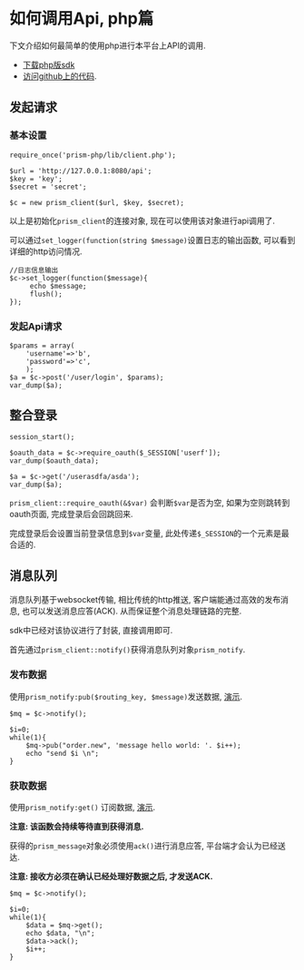 # 如何调用Api, php篇

下文介绍如何最简单的使用php进行本平台上API的调用.

- [下载php版sdk][1]
- [访问github上的代码][2].

## 发起请求

### 基本设置

```
require_once('prism-php/lib/client.php');

$url = 'http://127.0.0.1:8080/api';
$key = 'key';
$secret = 'secret';

$c = new prism_client($url, $key, $secret);
```
以上是初始化``prism_client``的连接对象, 现在可以使用该对象进行api调用了.

可以通过``set_logger(function(string $message)``设置日志的输出函数, 可以看到详细的http访问情况.

```
//日志信息输出
$c->set_logger(function($message){
     echo $message;
     flush();
});
```

### 发起Api请求

```
$params = array(
    'username'=>'b', 
    'password'=>'c',
    );
$a = $c->post('/user/login', $params);
var_dump($a);
```

## 整合登录

```
session_start();

$oauth_data = $c->require_oauth($_SESSION['userf']);
var_dump($oauth_data);

$a = $c->get('/userasdfa/asda');
var_dump($a);
```


``prism_client::require_oauth(&$var)`` 会判断``$var``是否为空, 如果为空则跳转到oauth页面, 完成登录后会回跳回来.

完成登录后会设置当前登录信息到``$var``变量, 此处传递``$_SESSION``的一个元素是最合适的.


## 消息队列

消息队列基于websocket传输, 相比传统的http推送, 客户端能通过高效的发布消息, 也可以发送消息应答(ACK). 从而保证整个消息处理链路的完整. 

sdk中已经对该协议进行了封装, 直接调用即可.

首先通过``prism_client::notify()``获得消息队列对象``prism_notify``.


### 发布数据

使用``prism_notify:pub($routing_key, $message)``发送数据, [演示][3].

```
$mq = $c->notify();

$i=0;
while(1){
    $mq->pub("order.new", 'message hello world: '. $i++);
    echo "send $i \n";
}
```

<script type="text/javascript" src="https://asciinema.org/a/6541.js" id="asciicast-6542" async></script>

### 获取数据

使用``prism_notify:get()`` 订阅数据, [演示][4].

**注意: 该函数会持续等待直到获得消息.**

获得的``prism_message``对象必须使用``ack()``进行消息应答, 平台端才会认为已经送达.

**注意: 接收方必须在确认已经处理好数据之后, 才发送ACK.**

```
$mq = $c->notify();

$i=0;
while(1){
    $data = $mq->get();
    echo $data, "\n";
    $data->ack();
    $i++;
}
```

[1]: https://github.com/ShopEx/prism-php/    "sdk代码"
[2]: https://github.com/ShopEx/prism-php/archive/master.zip    "sdk下载"
[3]: http://asciinema.org/a/6541       "产生数据"
[4]: http://asciinema.org/a/6542       "消费数据"